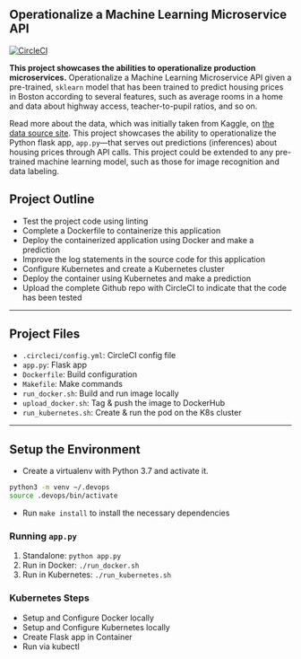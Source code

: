 ## Operationalize a Machine Learning Microservice API

[![CircleCI](https://dl.circleci.com/status-badge/img/gh/GithiuIsaac/flaskapi-k8s/tree/main.svg?style=svg)](https://dl.circleci.com/status-badge/redirect/gh/GithiuIsaac/flaskapi-k8s/tree/main)

**This project showcases the abilities to operationalize production microservices.**
Operationalize a Machine Learning Microservice API given a pre-trained, `sklearn` model that has been trained
to predict housing prices in Boston according to several features, such as average rooms in a home and data about 
highway access, teacher-to-pupil ratios, and so on. 

Read more about the data, which was initially taken from Kaggle, on [the data source site](https://www.kaggle.com/c/boston-housing). 
This project showcases the ability to operationalize the Python flask app, `app.py`—that serves out predictions (inferences) 
about housing prices through API calls. This project could be extended to any pre-trained machine learning model, 
such as those for image recognition and data labeling.

## Project Outline
* Test the project code using linting
* Complete a Dockerfile to containerize this application
* Deploy the containerized application using Docker and make a prediction
* Improve the log statements in the source code for this application
* Configure Kubernetes and create a Kubernetes cluster
* Deploy the container using Kubernetes and make a prediction
* Upload the complete Github repo with CircleCI to indicate that the code has been tested

---
## Project Files
* `.circleci/config.yml`: CircleCI config file
* `app.py`: Flask app
* `Dockerfile`: Build configuration
* `Makefile`: Make commands
* `run_docker.sh`: Build and run image locally
* `upload_docker.sh`: Tag & push the image to DockerHub
* `run_kubernetes.sh`: Create & run the pod on the K8s cluster
---
## Setup the Environment

* Create a virtualenv with Python 3.7 and activate it.
```bash
python3 -m venv ~/.devops
source .devops/bin/activate
```
* Run `make install` to install the necessary dependencies

### Running `app.py`

1. Standalone:  `python app.py`
2. Run in Docker:  `./run_docker.sh`
3. Run in Kubernetes:  `./run_kubernetes.sh`

### Kubernetes Steps

* Setup and Configure Docker locally
* Setup and Configure Kubernetes locally
* Create Flask app in Container
* Run via kubectl
